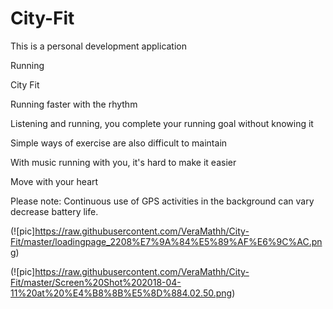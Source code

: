 # City-Fit
This is a personal development application

Running

City Fit

Running faster with the rhythm

Listening and running, you complete your running goal without knowing it

Simple ways of exercise are also difficult to maintain

With music running with you, it's hard to make it easier

Move with your heart

Please note: Continuous use of GPS activities in the background can vary decrease battery life.

(![pic]https://raw.githubusercontent.com/VeraMathh/City-Fit/master/loadingpage_2208%E7%9A%84%E5%89%AF%E6%9C%AC.png)

(![pic]https://raw.githubusercontent.com/VeraMathh/City-Fit/master/Screen%20Shot%202018-04-11%20at%20%E4%B8%8B%E5%8D%884.02.50.png)

